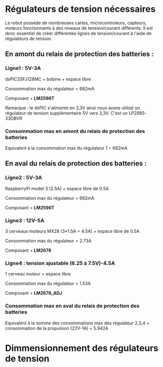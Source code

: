 # Régulateurs de tension nécessaires

<p>Le robot possède de nombreuses cartes, microcontroleurs, capteurs, moteurs fonctionnants à des niveaux de tension/courant différents. Il est donc essentiel de créer différentes lignes de tension/courant à l'aide de régulateurs de tension.</p>

## En amont du relais de protection des batteries :

### Ligne1 : 5V-3A
<p>dsPIC33FJ128MC + bobine + espace libre</p>
<p>Consommation max du régulateur = 682mA</p>
<p>Composant = <b>LM2596T</b></p>
<p>Remarque : le dsPIC s'alimente en 3,3V ainsi nous avons utilisé un régulateur de tension supplémentaire 5V vers 3,3V. C'est un LP2985-33DBVR</p>

### Consommation max en amont du relais de protection des batteries
<p>Equivalent à la consommation max du régulateur 1 = 682mA</p>

## En aval du relais de protection des batteries :

### Ligne2 : 5V-3A 
<p>RaspberryPi model 3 (2.5A) + espace libre de 0.5A</p>
<p>Consommation max du régulateur = 682mA</p>
<p>Composant = <b>LM2596T</b></p>

### Ligne3 : 12V-5A 
<p>3 cerveaux moteurs MX28 (3*1.5A = 4.5A) + espace libre de 0.5A</p>
<p>Consommation max du régulateur = 2.73A</p>
<p>Composant = <b>LM2678</b></p>

### Ligne4 : tension ajustable (6.25 à 7.5V)-4.5A
<p>1 cerveau moteur + espace libre</p>
<p>Consommation max du régulateur = 1.53A</p>
<p>Composant = <b>LM2678_ADJ</b></p>

### Consommation max en aval du relais de protection des batteries
<p>Equivalent à la somme des consommations max des régulateur 2,3,4 + consommation de la propulsion (22V-1A) = 5.942A</p>


# Dimmensionnement des régulateurs de tension
